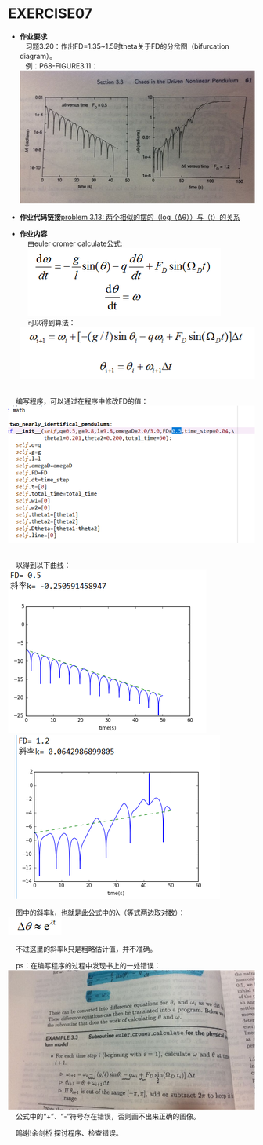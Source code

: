 EXERCISE07
=======

 - **作业要求**  
    习题3.20：作出FD=1.35~1.5时theta关于FD的分岔图（bifurcation diagram）。        
    例：P68-FIGURE3.11：  
    ![figure3.11](https://github.com/Pu-ZH/compuationalphysics_N2014301020017/blob/master/EXERCISE07/homework07-9.jpg)    
       
 - **作业代码链接**[problem 3.13: 两个相似的摆的（log（Δθ））与（t）的关系](https://github.com/Pu-ZH/compuationalphysics_N2014301020017/blob/master/EXERCISE07/homework07.py)   
      
       
 - **作业内容**    
     由euler cromer calculate公式:    
     ![1](https://github.com/Pu-ZH/compuationalphysics_N2014301020017/blob/master/EXERCISE07/homework07-8.png)    
     可以得到算法：   
     ![2](https://github.com/Pu-ZH/compuationalphysics_N2014301020017/blob/master/EXERCISE07/homework07-7.png)    
     
     编写程序，可以通过在程序中修改FD的值：     
     ![3](https://github.com/Pu-ZH/compuationalphysics_N2014301020017/blob/master/EXERCISE07/homework07-5.png)    
     
     以得到以下曲线：    
     ![4](https://github.com/Pu-ZH/compuationalphysics_N2014301020017/blob/master/EXERCISE07/homework07-1.png)    
     ![5](https://github.com/Pu-ZH/compuationalphysics_N2014301020017/blob/master/EXERCISE07/homework07-2.png)   
     
     图中的斜率k，也就是此公式中的λ（等式两边取对数）：    
     ![6](https://github.com/Pu-ZH/compuationalphysics_N2014301020017/blob/master/EXERCISE07/homework07-10.png)    
     
     不过这里的斜率k只是粗略估计值，并不准确。    
     
     ps：在编写程序的过程中发现书上的一处错误：    
     ![7](https://github.com/Pu-ZH/compuationalphysics_N2014301020017/blob/master/EXERCISE07/homework07-6.jpg)  
     公式中的“+”、“-”符号存在错误，否则画不出来正确的图像。     
     
     鸣谢!余剑桥 探讨程序、检查错误。
